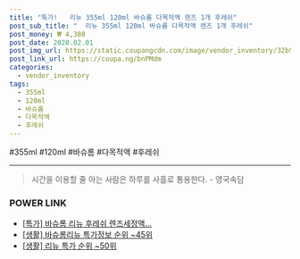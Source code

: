 ```yaml
--- 
title: "특가!   리뉴 355ml 120ml 바슈롬 다목적액 렌즈 1개 후레쉬" 
post_sub_title: "  리뉴 355ml 120ml 바슈롬 다목적액 렌즈 1개 후레쉬" 
post_money: ₩ 4,380 
post_date: 2020.02.01 
post_img_url: https://static.coupangcdn.com/image/vendor_inventory/32b9/098d2d05491b177c3e87807eba5c5b73f8edb073f14d2a0fa6cb915f2636.jpg 
post_link_url: https://coupa.ng/bnPMdm 
categories: 
  - vendor_inventory 
tags: 
  - 355ml 
  - 120ml 
  - 바슈롬 
  - 다목적액 
  - 후레쉬 
--- 
```

  #355ml #120ml #바슈롬 #다목적액 #후레쉬 
<hr> 

> 시간을 이용할 줄 아는 사람은 하루를 사흘로 통용한다. - 영국속담 


### POWER LINK

* <a href="https://blog.naver.com/santokki14/221792869010" target="_blank">[특가] 바슈롬 리뉴 후레쉬 렌즈세정액...</a>
* <a href="https://blog.naver.com/sakai111/221776289352" target="_blank"> [생활] 바슈롬리뉴 특가정보 순위 ~45위</a>
* <a href="https://blog.naver.com/sakai111/221792513532" target="_blank"> [생활] 리뉴 특가 순위 ~50위</a>
